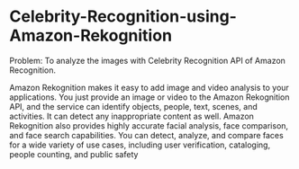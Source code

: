 # Celebrity-Recognition-using-Amazon-Rekognition

Problem: To analyze the images with Celebrity Recognition API of Amazon Recognition.

Amazon Rekognition makes it easy to add image and video analysis to your applications. You
just provide an image or video to the Amazon Rekognition API, and the service can identify
objects, people, text, scenes, and activities. It can detect any inappropriate content as well.
Amazon Rekognition also provides highly accurate facial analysis, face comparison, and face
search capabilities. You can detect, analyze, and compare faces for a wide variety of use cases,
including user verification, cataloging, people counting, and public safety


